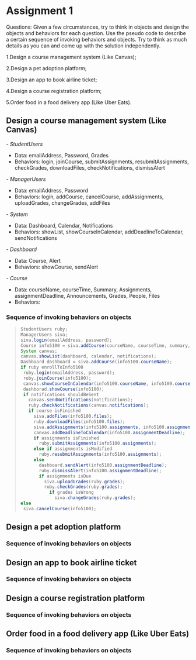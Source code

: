 # Assignment 1

Questions:
Given a few circumstances, try to think in objects and design the objects and behaviors for each question. Use the pseudo code to describe a certain sequence of invoking behaviors and objects. Try to think as much details as you can and come up with the solution independently.

1.Design a course management system (Like Canvas);

2.Design a pet adoption platform;

3.Design an app to book airline ticket;

4.Design a course registration platform;

5.Order food in a food delivery app (Like Uber Eats).

## Design a course management system (Like Canvas)

*- StudentUsers*

* Data: emailAddress, Password, Grades
* Behaviors: login, joinCourse, submitAssignments, resubmitAssignments, checkGrades, downloadFiles, checkNotifications, dismissAlert

*- ManagerUsers*

* Data: emailAddress, Password
* Behaviors: login, addCourse, cancelCourse, addAssignments, uploadGrades, changeGrades, addFiles

*- System*

* Data: Dashboard, Calendar, Notifications
* Behaviors: showList, showCourseInCalendar, addDeadlineToCalendar, sendNotifications

*- Dashboard*

* Data: Course, Alert
* Behaviors: showCourse, sendAlert

*- Course*

* Data: courseName, courseTime, Summary, Assignments, assignmentDeadline, Announcements, Grades, People, Files
* Behaviors: 

### Sequence of invoking behaviors on objects

>```java
>StudentUsers ruby;
>ManagerUsers siva;
>siva.login(emailAddress, password);
>Course info5100 = siva.addCourse(courseName, courseTime, summary, assignments, announcements, grades, people, files);
>System canvas;
>canvas.showList(dashboard, calendar, notifications);
>Dashboard dashboard = siva.addCourse(info5100.courseName);
>if ruby enrollToInfo5100
>  ruby.login(emailAddress, password);
>  ruby.joinCourse(info5100);
>  canvas.showCourseInCalendar(info5100.courseName, info5100.courseTime);
>  dashborad.showCourse(info5100);
>  if notifications shouldBeSent
>    canvas.sendNotifications(notifications);
>    ruby.checkNotifications(canvas.notifications);
>    if course isFinished
>      siva.addFiles(info5100.files);
>      ruby.downloadFiles(info5100.files);
>      siva.addAssignments(info5100.assignments, info5100.assignmentDeadline);
>      canvas.addDeadlineToCalendar(info5100.assignmentDeadline);
>      if assignments isFinished 
>        ruby.submitAssignments(info5100.assignments);
>      else if assignments isModified
>        ruby.resubmitAssignments(info5100.assignments);
>      else
>        dashboard.sendAlert(info5100.assignmentDeadline);
>        ruby.dismissAlert(info5100.assignmentDeadline);
>        if assignments isDue
>          siva.uploadGrades(ruby.grades);
>          ruby.checkGrades(ruby.grades);
>            if grades isWrong
>              siva.changeGrades(ruby.grades);
>else
>  siva.cancelCourse(info5100);  
>```

## Design a pet adoption platform

### Sequence of invoking behaviors on objects

## Design an app to book airline ticket

### Sequence of invoking behaviors on objects

## Design a course registration platform

### Sequence of invoking behaviors on objects

## Order food in a food delivery app (Like Uber Eats)

### Sequence of invoking behaviors on objects
